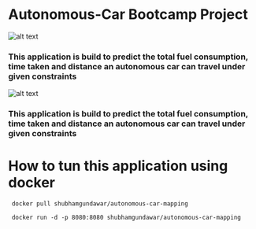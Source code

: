 # Autonomous-Car Bootcamp Project
![alt text](https://sqli.co/images/2018/07/12/acquia-shr1s5.jpg)

### This application is build to predict the total fuel consumption, time taken and distance an autonomous car can travel under given constraints


![alt text](https://www.motortrend.com/uploads/sites/5/2019/12/Waymo-1.jpg?fit=around%7C875:492)
### This application is build to predict the total fuel consumption, time taken and distance an autonomous car can travel under given constraints
# How to tun this application using docker
``` docker pull shubhamgundawar/autonomous-car-mapping```

``` docker run -d -p 8080:8080 shubhamgundawar/autonomous-car-mapping```
